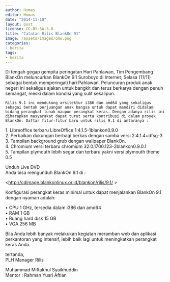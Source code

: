 ```yaml
---
author: Humas
editor: Humas
date: "2014-11-10"
layout: post
license: CC-BY-SA-3.0
title: "Catatan Rilis BlankOn 91"
image: /assets/images/omw.png
categories:
- berita
tags:
- berita
---
```


Di tengah gegap gempita peringatan Hari Pahlawan, Tim Pengembang BlankOn
meluncurkan BlankOn 9.1 Suroboyo di Internet, Selasa (11/11) sebagai bentuk
memperingati hari Pahlawan. Peluncuran produk anak negeri ini sekaligus ajakan
untuk bangkit dan terus berkarya dengan penuh semangat, meski dalam kondisi
yang sulit sekalipun.

  
    Rilis 9.1 ini mendukung arsitektur i386 dan amd64 yang sekaligus sebagai bentuk perjuangan anak bangsa untuk dapat mandiri didalam bidang perangkat lunak maupun perangkat keras. Dengan adanya rilis ini diharapkan masyarakat dapat turut serta kontribusi di dalam proyek BlankOn. Daftar fitur-fitur baru untuk rilis 9.1 di antaranya :

  
1\. Libreoffice terbaru LibreOffice 1:4.1.5-1blankon0.9.0  
2\. Perbaikan dukungan berbagi berkas dengan samba versi 2:4.1.4+dfsg-3  
3\. Tampilan background grub dengan wallpaper BlankOn.  
4\. Chromium versi terbaru  chromium 32.0.1700.123-2blankon0.9.0.1  
5.  Tampilan plymouth lebih segar dan terbaru yakni versi plymouth theme 0.5  
  
Unduh Live DVD  
Anda bisa mengunduh BlankOn 9.1 di :

  
<http://cdimage.blankonlinux.or.id/blankon/rilis/9.1/ >

  
Konfigurasi perangkat keras minimal untuk dapat menjalankan BlankOn 9.1 dengan
nyaman adalah:

  
• CPU 1 GHz, tersedia dalam i386 dan amd64  
• RAM 1 GB  
• Ruang hard disk 15 GB  
• VGA 256 MB

  
Bila Anda lebih banyak melakukan kegiatan meramban web dan aplikasi
perkantoran yang intensif, lebih baik lagi untuk meningkatkan perangkat keras
Anda.

  
tertanda,  
PLH Manager Rilis  
  
Muhammad Miftakhul Syaikhuddin  
Mentor : Rahman Yusri Aftian


    